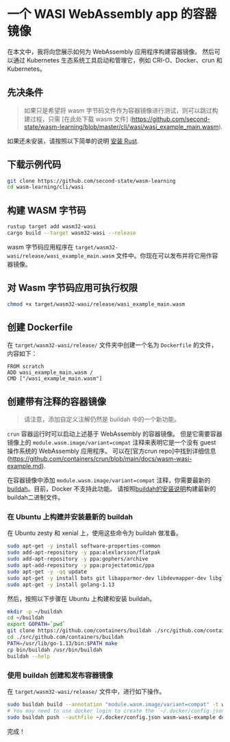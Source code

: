 # 一个 WASI WebAssembly app 的容器镜像

在本文中，我将向您展示如何为 WebAssembly 应用程序构建容器镜像。 然后可以通过 Kubernetes 生态系统工具启动和管理它，例如 CRI-O、Docker、crun 和 Kubernetes。

## 先决条件

> 如果只是希望将 wasm 字节码文件作为容器镜像进行测试，则可以跳过构建过程，只需 [在此处下载 wasm 文件] (https://github.com/second-state/wasm-learning/blob/master/cli/wasi/wasi_example_main.wasm).

如果还未安装，请按照以下简单的说明 [安装 Rust](https://www.rust-lang.org/tools/install).

## 下载示例代码

```bash
git clone https://github.com/second-state/wasm-learning
cd wasm-learning/cli/wasi
```

## 构建 WASM 字节码

```bash
rustup target add wasm32-wasi
cargo build --target wasm32-wasi --release
```

wasm 字节码应用程序在 `target/wasm32-wasi/release/wasi_example_main.wasm` 文件中。你现在可以发布并将它用作容器镜像。 

## 对 Wasm 字节码应用可执行权限

```bash
chmod +x target/wasm32-wasi/release/wasi_example_main.wasm
```

## 创建 Dockerfile

在 `target/wasm32-wasi/release/` 文件夹中创建一个名为 `Dockerfile` 的文件，内容如下：

```
FROM scratch
ADD wasi_example_main.wasm /
CMD ["/wasi_example_main.wasm"]
```

## 创建带有注释的容器镜像

> 请注意，添加自定义注解仍然是 buildah 中的一个新功能。

`crun` 容器运行时可以启动上述基于 WebAssembly 的容器镜像。 但是它需要容器镜像上的 `module.wasm.image/variant=compat` 注释来表明它是一个没有 guest 操作系统的 WebAssembly 应用程序。 可以在[官方crun repo]中找到详细信息(https://github.com/containers/crun/blob/main/docs/wasm-wasi-example.md).

在容器镜像中添加 `module.wasm.image/variant=compat` 注释，你需要最新的 [buildah](https://buildah.io/)。目前，Docker 不支持此功能。 请按照[buildah的安装说明](https://github.com/containers/buildah/blob/main/install.md)构建最新的buildah二进制文件。

### 在 Ubuntu 上构建并安装最新的 buildah

在 Ubuntu zesty 和 xenial 上，使用这些命令为 buildah 做准备。

```bash
sudo apt-get -y install software-properties-common
sudo add-apt-repository -y ppa:alexlarsson/flatpak
sudo add-apt-repository -y ppa:gophers/archive
sudo apt-add-repository -y ppa:projectatomic/ppa
sudo apt-get -y -qq update
sudo apt-get -y install bats git libapparmor-dev libdevmapper-dev libglib2.0-dev libgpgme11-dev libseccomp-dev libselinux1-dev skopeo-containers go-md2man
sudo apt-get -y install golang-1.13
```

然后，按照以下步骤在 Ubuntu 上构建和安装 buildah。

```bash
mkdir -p ~/buildah
cd ~/buildah
export GOPATH=`pwd`
git clone https://github.com/containers/buildah ./src/github.com/containers/buildah
cd ./src/github.com/containers/buildah
PATH=/usr/lib/go-1.13/bin:$PATH make
cp bin/buildah /usr/bin/buildah
buildah --help
```

### 使用 buildah 创建和发布容器镜像

在 `target/wasm32-wasi/release/` 文件中，进行如下操作。

```bash
sudo buildah build --annotation "module.wasm.image/variant=compat" -t wasm-wasi-example .
# You may need to use docker login to create the `~/.docker/config.json` for auth.
sudo buildah push --authfile ~/.docker/config.json wasm-wasi-example docker://docker.io/hydai/wasm-wasi-example:with-wasm-annotation
```

完成！
